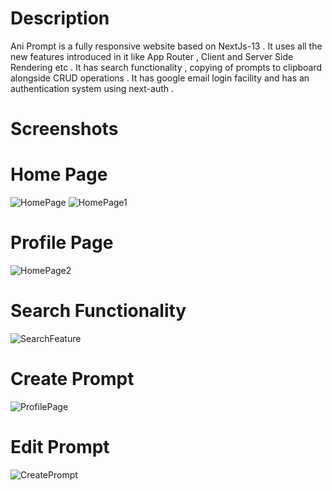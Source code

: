 # Description 
Ani Prompt is a fully responsive website based on NextJs-13 . It uses all the new features introduced in it like App Router , Client and Server Side Rendering etc . 
It has search functionality , copying of prompts to clipboard alongside CRUD operations . 
It has google email login facility and  has an authentication system using next-auth .

# Screenshots 

# Home Page
![HomePage](https://github.com/Animish22/Ani-Prompt/assets/125894114/22384d20-78c0-41b1-9133-57afe2e21db6)
![HomePage1](https://github.com/Animish22/Ani-Prompt/assets/125894114/94759a58-7d2b-4195-9204-87de16344a05)

# Profile Page
![HomePage2](https://github.com/Animish22/Ani-Prompt/assets/125894114/2ca93880-69ac-4aa3-83fd-91a9582bd2ab)


# Search Functionality 
![SearchFeature](https://github.com/Animish22/Ani-Prompt/assets/125894114/af6ab9c5-f64d-4941-86de-cd772b10097a)

# Create Prompt 
![ProfilePage](https://github.com/Animish22/Ani-Prompt/assets/125894114/f900a59d-36a1-4ce9-b631-2946ad819e5c)



# Edit Prompt 
![CreatePrompt](https://github.com/Animish22/Ani-Prompt/assets/125894114/6a78c8f0-8a4a-46f6-9f1c-1bc5e6b2f3d8)



